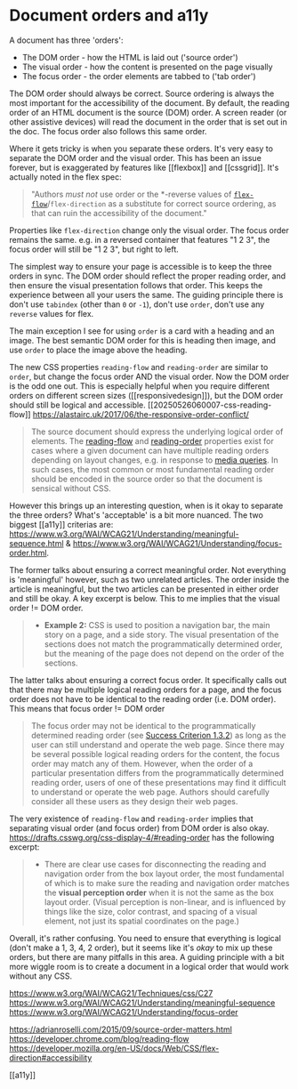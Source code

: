 # Document orders and a11y

A document has three 'orders':
- The DOM order - how the HTML is laid out ('source order')
- The visual order - how the content is presented on the page visually
- The focus order - the order elements are tabbed to ('tab order')

The DOM order should always be correct. Source ordering is always the most important for the accessibility of the document. By default, the reading order of an HTML document is the source (DOM) order. A screen reader (or other assistive devices) will read the document in the order that is set out in the doc. The focus order also follows this same order.

Where it gets tricky is when you separate these orders. It's very easy to separate the DOM order and the visual order. This has been an issue forever, but is exaggerated by features like [[flexbox]] and [[cssgrid]]. It's actually noted in the flex spec:
> "Authors _must not_ use order or the *-reverse values of [`flex-flow`](https://developer.mozilla.org/en-US/docs/Web/CSS/flex-flow)/`flex-direction` as a substitute for correct source ordering, as that can ruin the accessibility of the document."

Properties like `flex-direction` change only the visual order. The focus order remains the same. e.g. in a reversed container that features "1 2 3", the focus order will still be "1 2 3", but right to left.

The simplest way to ensure your page is accessible is to keep the three orders in sync. The DOM order should reflect the proper reading order, and then ensure the visual presentation follows that order. This keeps the experience between all your users the same. The guiding principle there is don't use `tabindex` (other than `0` or `-1`), don't use `order`, don't use any `reverse` values for flex.

The main exception I see for using `order` is a card with a heading and an image. The best semantic DOM order for this is heading then image, and use `order` to place the image above the heading.

The new CSS properties `reading-flow` and `reading-order` are similar to `order`, but change the focus order AND the visual order. Now the DOM order is the odd one out. This is especially helpful when you require different orders on different screen sizes ([[responsivedesign]]), but the DOM order should still be logical and accessible.
[[20250526060007-css-reading-flow]]
https://alastairc.uk/2017/06/the-responsive-order-conflict/
>The source document should express the underlying logical order of elements. The [reading-flow](https://drafts.csswg.org/css-display-4/#propdef-reading-flow) and [reading-order](https://drafts.csswg.org/css-display-4/#propdef-reading-order) properties exist for cases where a given document can have multiple reading orders depending on layout changes, e.g. in response to [media queries](https://www.w3.org/TR/mediaqueries-5/#media-query). In such cases, the most common or most fundamental reading order should be encoded in the source order so that the document is sensical without CSS.

However this brings up an interesting question, when is it okay to separate the three orders?  What's 'acceptable' is a bit more nuanced. The two biggest [[a11y]] criterias are:
https://www.w3.org/WAI/WCAG21/Understanding/meaningful-sequence.html & https://www.w3.org/WAI/WCAG21/Understanding/focus-order.html.

The former talks about ensuring a correct meaningful order. Not everything is 'meaningful' however, such as two unrelated articles. The order inside the article is meaningful, but the two articles can be presented in either order and still be okay. A key excerpt is below. This to me implies that the visual order != DOM order.
>- **Example 2:** CSS is used to position a navigation bar, the main story on a page, and a side story. The visual presentation of the sections does not match the programmatically determined order, but the meaning of the page does not depend on the order of the sections.

The latter talks about ensuring a correct focus order. It specifically calls out that there may be multiple logical reading orders for a page, and the focus order does not have to be identical to the reading order (i.e. DOM order). This means that focus order != DOM order
>The focus order may not be identical to the programmatically determined reading order (see [Success Criterion 1.3.2](https://www.w3.org/WAI/WCAG21/Understanding/meaningful-sequence.html)) as long as the user can still understand and operate the web page. Since there may be several possible logical reading orders for the content, the focus order may match any of them. However, when the order of a particular presentation differs from the programmatically determined reading order, users of one of these presentations may find it difficult to understand or operate the web page. Authors should carefully consider all these users as they design their web pages.

The very existence of `reading-flow` and `reading-order` implies that separating visual order (and focus order) from DOM order is also okay. https://drafts.csswg.org/css-display-4/#reading-order has the following excerpt:
>- There are clear use cases for disconnecting the reading and navigation order from the box layout order, the most fundamental of which is to make sure the reading and navigation order matches the **visual perception order** when it is not the same as the box layout order. (Visual perception is non-linear, and is influenced by things like the size, color contrast, and spacing of a visual element, not just its spatial coordinates on the page.)

Overall, it's rather confusing. You need to ensure that everything is logical (don't make a 1, 3, 4, 2 order), but it seems like it's *okay* to mix up these orders, but there are many pitfalls in this area. A guiding principle with a bit more wiggle room is to create a document in a logical order that would work without any CSS.

https://www.w3.org/WAI/WCAG21/Techniques/css/C27
https://www.w3.org/WAI/WCAG21/Understanding/meaningful-sequence
https://www.w3.org/WAI/WCAG21/Understanding/focus-order

https://adrianroselli.com/2015/09/source-order-matters.html
https://developer.chrome.com/blog/reading-flow
https://developer.mozilla.org/en-US/docs/Web/CSS/flex-direction#accessibility

[[a11y]]